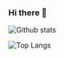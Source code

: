 ### Hi there 👋

![Github stats](https://github-readme-stats.vercel.app/api?username=jaaplallie&count_private=true&include_all_commits=true)

![Top Langs](https://github-readme-stats.vercel.app/api/top-langs/?username=jaaplallie&layout=compact)

<!--
**jaaplallie/jaaplallie** is a ✨ _special_ ✨ repository because its `README.md` (this file) appears on your GitHub profile.

Here are some ideas to get you started:

- 🔭 I’m currently working on ...
- 🌱 I’m currently learning ...
- 👯 I’m looking to collaborate on ...
- 🤔 I’m looking for help with ...
- 💬 Ask me about ...
- 📫 How to reach me: ...
- 😄 Pronouns: ...
- ⚡ Fun fact: ...
-->
